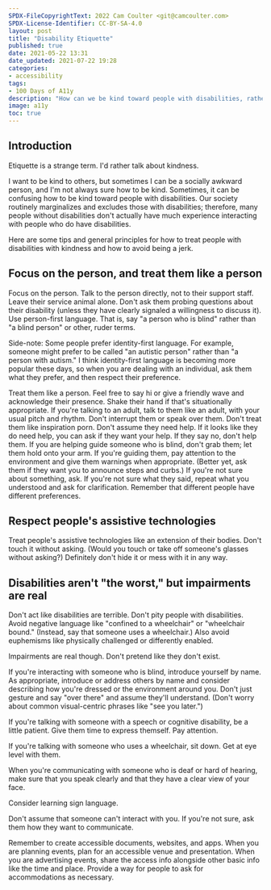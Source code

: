 ```yaml
---
SPDX-FileCopyrightText: 2022 Cam Coulter <git@camcoulter.com>
SPDX-License-Identifier: CC-BY-SA-4.0
layout: post
title: "Disability Etiquette"
published: true
date: 2021-05-22 13:31
date_updated: 2021-07-22 19:28
categories:
- accessibility
tags:
- 100 Days of A11y
description: "How can we be kind toward people with disabilities, rather than jerks?"
image: a11y
toc: true
---
```


## Introduction

Etiquette is a strange term. I'd rather talk about kindness.

I want to be kind to others, but sometimes I can be a socially awkward person, and I'm not always sure how to be kind. Sometimes, it can be confusing how to be kind toward people with disabilities. Our society routinely marginalizes and excludes those with disabilities; therefore, many people without disabilities don't actually have much experience interacting with people who do have disabilities.

Here are some tips and general principles for how to treat people with disabilities with kindness and how to avoid being a jerk.

## Focus on the person, and treat them like a person

Focus on the person. Talk to the person directly, not to their support staff. Leave their service animal alone. Don't ask them probing questions about their disability (unless they have clearly signaled a willingness to discuss it). Use person-first language. That is, say "a person who is blind" rather than "a blind person" or other, ruder terms.

Side-note: Some people prefer identity-first language. For example, someone might prefer to be called "an autistic person" rather than "a person with autism." I think identity-first language is becoming more popular these days, so when you are dealing with an individual, ask them what they prefer, and then respect their preference.

Treat them like a person. Feel free to say hi or give a friendly wave and acknowledge their presence. Shake their hand if that's situationally appropriate. If you're talking to an adult, talk to them like an adult, with your usual pitch and rhythm. Don't interrupt them or speak over them. Don't treat them like inspiration porn. Don't assume they need help. If it looks like they do need help, you can ask if they want your help. If they say no, don't help them. If you are helping guide someone who is blind, don't grab them; let them hold onto your arm. If you're guiding them, pay attention to the environment and give them warnings when appropriate. (Better yet, ask them if they want you to announce steps and curbs.) If you're not sure about something, ask. If you're not sure what they said, repeat what you understood and ask for clarification. Remember that different people have different preferences.

## Respect people's assistive technologies

Treat people's assistive technologies like an extension of their bodies. Don't touch it without asking. (Would you touch or take off someone's glasses without asking?) Definitely don't hide it or mess with it in any way.

## Disabilities aren't "the worst," but impairments are real

Don't act like disabilities are terrible. Don't pity people with disabilities. Avoid negative language like "confined to a wheelchair" or "wheelchair bound." (Instead, say that someone uses a wheelchair.) Also avoid euphemisms like physically challenged or differently enabled.

Impairments are real though. Don't pretend like they don't exist.

If you're interacting with someone who is blind, introduce yourself by name. As appropriate, introduce or address others by name and consider describing how you're dressed or the environment around you. Don't just gesture and say "over there" and assume they'll understand. (Don't worry about common visual-centric phrases like "see you later.")

If you're talking with someone with a speech or cognitive disability, be a little patient. Give them time to express themself. Pay attention.

If you're talking with someone who uses a wheelchair, sit down. Get at eye level with them.

When you're communicating with someone who is deaf or hard of hearing, make sure that you speak clearly and that they have a clear view of your face.

Consider learning sign language.

Don't assume that someone can't interact with you. If you're not sure, ask them how they want to communicate.

Remember to create accessible documents, websites, and apps. When you are planning events, plan for an accessible venue and presentation. When you are advertising events, share the access info alongside other basic info like the time and place. Provide a way for people to ask for accommodations as necessary.
